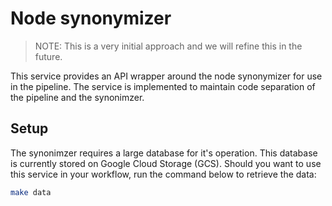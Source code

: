 # Node synonymizer

> NOTE: This is a very initial approach and we will refine this in the future.

This service provides an API wrapper around the node synonymizer for use in the pipeline. The service is implemented to maintain code separation of the pipeline and the synonimzer.

## Setup

The synonimzer requires a large database for it's operation. This database is currently stored on Google Cloud Storage (GCS). Should you want to use this service in your workflow, run the command below to retrieve the data:

```bash
make data
```


